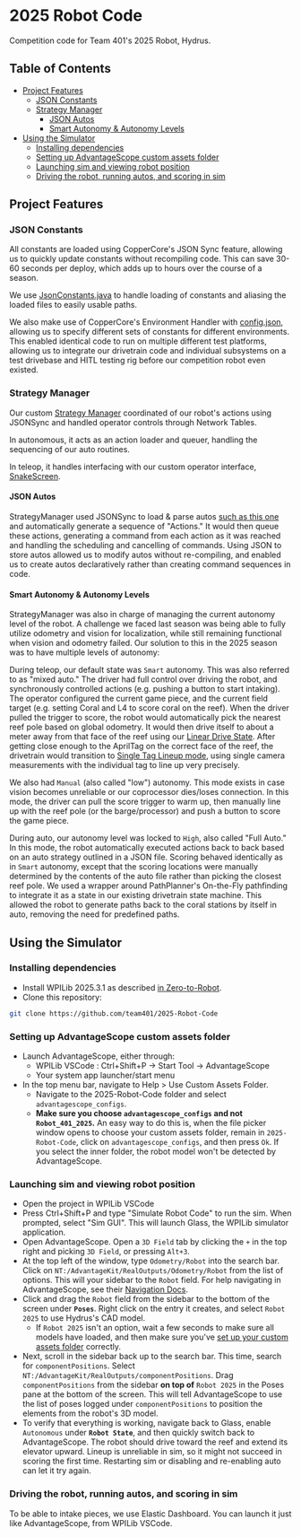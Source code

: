 # 2025 Robot Code

Competition code for Team 401's 2025 Robot, Hydrus.

<!-- omit from toc -->
## Table of Contents
- [Project Features](#project-features)
  - [JSON Constants](#json-constants)
  - [Strategy Manager](#strategy-manager)
    - [JSON Autos](#json-autos)
    - [Smart Autonomy \& Autonomy Levels](#smart-autonomy--autonomy-levels)
- [Using the Simulator](#using-the-simulator)
  - [Installing dependencies](#installing-dependencies)
  - [Setting up AdvantageScope custom assets folder](#setting-up-advantagescope-custom-assets-folder)
  - [Launching sim and viewing robot position](#launching-sim-and-viewing-robot-position)
  - [Driving the robot, running autos, and scoring in sim](#driving-the-robot-running-autos-and-scoring-in-sim)

## Project Features

### JSON Constants

All constants are loaded using CopperCore's JSON Sync feature, allowing us to quickly update constants without recompiling code. This can save 30-60 seconds per deploy, which adds up to hours over the course of a season.

We use [JsonConstants.java](https://github.com/team401/2025-Robot-Code/blob/main/src/main/java/frc/robot/constants/JsonConstants.java) to handle loading of constants and aliasing the loaded files to easily usable paths.

We also make use of CopperCore's Environment Handler with [config.json](https://github.com/team401/2025-Robot-Code/blob/main/src/main/deploy/constants/config.json), allowing us to specify different sets of constants for different environments. This enabled identical code to run on multiple different test platforms, allowing us to integrate our drivetrain code and individual subsystems on a test drivebase and HITL testing rig before our competition robot even existed.

### Strategy Manager

Our custom [Strategy Manager](https://github.com/team401/2025-Robot-Code/blob/main/src/main/java/frc/robot/StrategyManager.java) coordinated of our robot's actions using JSONSync and handled operator controls through Network Tables.

In autonomous, it acts as an action loader and queuer, handling the sequencing of our auto routines.

In teleop, it handles interfacing with our custom operator interface, [SnakeScreen](https://github.com/team401/SnakeScreen).

#### JSON Autos

StrategyManager used JSONSync to load & parse autos [such as this one](https://github.com/team401/2025-Robot-Code/blob/main/src/main/deploy/auto/4PieceRight.json) and automatically generate a sequence of "Actions." It would then queue these actions, generating a command from each action as it was reached and handling the scheduling and cancelling of commands. Using JSON to store autos allowed us to modify autos without re-compiling, and enabled us to create autos declaratively rather than creating command sequences in code.

#### Smart Autonomy & Autonomy Levels

StrategyManager was also in charge of managing the current autonomy level of the robot. A challenge we faced last season was being able to fully utilize odometry and vision for localization, while still remaining functional when vision and odometry failed. Our solution to this in the 2025 season was to have multiple levels of autonomy:

During teleop, our default state was `Smart` autonomy. This was also referred to as "mixed auto." The driver had full control over driving the robot, and synchronously controlled actions (e.g. pushing a button to start intaking). The operator configured the current game piece, and the current field target (e.g. setting Coral and L4 to score coral on the reef). When the driver pulled the trigger to score, the robot would automatically pick the nearest reef pole based on global odometry. It would then drive itself to about a meter away from that face of the reef using our [Linear Drive State](https://github.com/team401/2025-Robot-Code/blob/78548d16519e17e819c804a9da722a5ba1254a08/src/main/java/frc/robot/subsystems/drive/states/LinearDriveState.java). After getting close enough to the AprilTag on the correct face of the reef, the drivetrain would transition to [Single Tag Lineup mode](https://github.com/team401/2025-Robot-Code/blob/main/src/main/java/frc/robot/subsystems/drive/states/LinearDriveState.java), using single camera measurements with the individual tag to line up very precisely.

We also had `Manual` (also called "low") autonomy. This mode exists in case vision becomes unreliable or our coprocessor dies/loses connection. In this mode, the driver can pull the score trigger to warm up, then manually line up with the reef pole (or the barge/processor) and push a button to score the game piece.

During auto, our autonomy level was locked to `High`, also called "Full Auto." In this mode, the robot automatically executed actions back to back based on an auto strategy outlined in a JSON file. Scoring behaved identically as in `Smart` autonomy, except that the scoring locations were manually determined by the contents of the auto file rather than picking the closest reef pole. We used a wrapper around PathPlanner's On-the-Fly pathfinding to integrate it as a state in our existing drivetrain state machine. This allowed the robot to generate paths back to the coral stations by itself in auto, removing the need for predefined paths.

## Using the Simulator

### Installing dependencies

- Install WPILib 2025.3.1 as described [in Zero-to-Robot](https://docs.wpilib.org/en/stable/docs/zero-to-robot/step-2/index.html).
- Clone this repository:
```sh
git clone https://github.com/team401/2025-Robot-Code
```

### Setting up AdvantageScope custom assets folder
- Launch AdvantageScope, either through:
  - WPILib VSCode : Ctrl+Shift+P -> Start Tool -> AdvantageScope
  - Your system app launcher/start menu
- In the top menu bar, navigate to Help > Use Custom Assets Folder.
  - Navigate to the 2025-Robot-Code folder and select `advantagescope_configs`.
  - **Make sure you choose `advantagescope_configs` and not `Robot_401_2025`.** An easy way to do this is, when the file picker window opens to choose your custom assets folder, remain in `2025-Robot-Code`, click on `advantagescope_configs`, and then press `Ok`. If you select the inner folder, the robot model won't be detected by AdvantageScope.

### Launching sim and viewing robot position
- Open the project in WPILib VSCode
- Press Ctrl+Shift+P and type "Simulate Robot Code" to run the sim. When prompted, select "Sim GUI". This will launch Glass, the WPILib simulator application.
- Open AdvantageScope. Open a `3D Field` tab by clicking the `+` in the top right and picking `3D Field`, or pressing `Alt+3`.
- At the top left of the window, type `Odometry/Robot` into the search bar. Click on `NT:/AdvantageKit/RealOutputs/Odometry/Robot` from the list of options. This will your sidebar to the `Robot` field. For help navigating in AdvantageScope, see their [Navigation Docs](https://docs.advantagescope.org/getting-started/navigation).
- Click and drag the `Robot` field from the sidebar to the bottom of the screen under **`Poses`**. Right click on the entry it creates, and select `Robot 2025` to use Hydrus's CAD model.
  - If `Robot 2025` isn't an option, wait a few seconds to make sure all models have loaded, and then make sure you've [set up your custom assets folder](#setting-up-advantagescope-custom-assets-folder) correctly.
- Next, scroll in the sidebar back up to the search bar. This time, search for `componentPositions`. Select `NT:/AdvantageKit/RealOutputs/componentPositions`. Drag `componentPositions` from the sidebar **on top of** `Robot 2025` in the Poses pane at the bottom of the screen. This will tell AdvantageScope to use the list of poses logged under `componentPositions` to position the elements from the robot's 3D model.
- To verify that everything is working, navigate back to Glass, enable `Autonomous` under **`Robot State`**, and then quickly switch back to AdvantageScope. The robot should drive toward the reef and extend its elevator upward. Lineup is unreliable in sim, so it might not succeed in scoring the first time. Restarting sim or disabling and re-enabling auto can let it try again.

### Driving the robot, running autos, and scoring in sim

To be able to intake pieces, we use Elastic Dashboard. You can launch it just like AdvantageScope, from WPILib VSCode.
